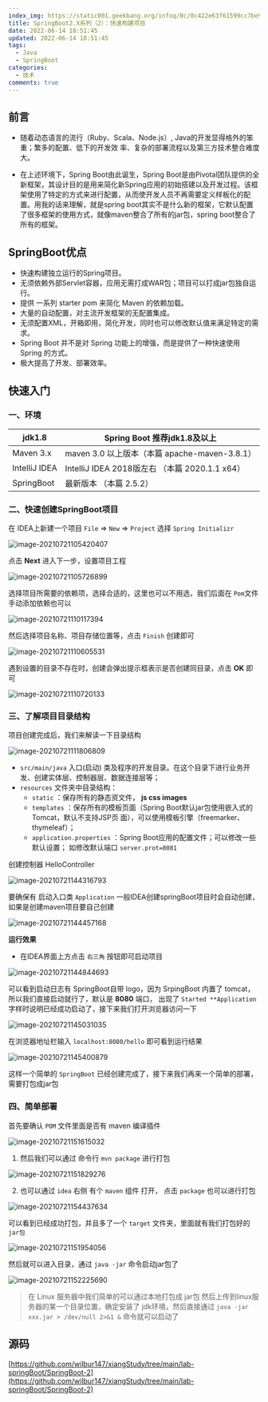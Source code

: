```yaml
---
index_img: https://static001.geekbang.org/infoq/0c/0c422e63f61599cc7be9da745d211dfa.jpeg
title: SpringBoot2.X系列（2）：快速构建项目
date: 2022-06-14 18:51:45
updated: 2022-06-14 18:51:45
tags:
  - Java
  - SpringBoot
categories:
  - 技术
comments: true
---
```

## 前言

- 随着动态语言的流行（Ruby、Scala、Node.js）, Java的开发显得格外的笨重；繁多的配置、低下的开发效
  率、复杂的部署流程以及第三方技术整合难度大。

- 在上述环境下，Spring Boot由此诞生，Spring Boot是由Pivotal团队提供的全新框架，其设计目的是用来简化新Spring应用的初始搭建以及开发过程。该框架使用了特定的方式来进行配置，从而使开发人员不再需要定义样板化的配置。用我的话来理解，就是spring boot其实不是什么新的框架，它默认配置了很多框架的使用方式，就像maven整合了所有的jar包，spring boot整合了所有的框架。

## SpringBoot优点

- 快速构建独立运行的Spring项目。
- 无须依赖外部Servlet容器，应用无需打成WAR包；项目可以打成jar包独自运行。
- 提供 一系列 starter pom 来简化 Maven 的依赖加载。
- 大量的自动配置，对主流开发框架的无配置集成。
- 无须配置XML，开箱即用，简化开发，同时也可以修改默认值来满足特定的需求。
- Spring Boot 并不是对 Spring 功能上的增强，而是提供了一种快速使用 Spring 的方式。
- 极大提高了开发、部署效率。

## 快速入门

### 一、环境

| jdk1.8        | Spring Boot 推荐jdk1.8及以上                   |
| ------------- | ---------------------------------------------- |
| Maven 3.x     | maven 3.0 以上版本（本篇 apache-maven-3.8.1）  |
| IntelliJ IDEA | IntelliJ IDEA 2018版左右 （本篇 2020.1.1 x64） |
| SpringBoot    | 最新版本 （本篇 2.5.2）                        |

### 二、快速创建SpringBoot项目

在 IDEA上新建一个项目 `File`  => `New`  => `Project` 选择 `Spring Initializr` 

![image-20210721105420407](https://cdn.jsdelivr.net/gh/wilbur147/cdnPictureBed/article/20210721105420.png)



点击 **Next** 进入下一步，设置项目工程



![image-20210721105726899](https://cdn.jsdelivr.net/gh/wilbur147/cdnPictureBed/article/20210721105727.png)



选择项目所需要的依赖项，选择合适的，这里也可以不用选，我们后面在 `Pom`文件手动添加依赖也可以



![image-20210721110117394](https://cdn.jsdelivr.net/gh/wilbur147/cdnPictureBed/article/20210721110117.png)



然后选择项目名称、项目存储位置等，点击 `Finish` 创建即可



![image-20210721110605531](https://cdn.jsdelivr.net/gh/wilbur147/cdnPictureBed/article/20210721110605.png)



遇到设置的目录不存在时，创建会弹出提示框表示是否创建同目录，点击 **OK** 即可



![image-20210721110720133](https://cdn.jsdelivr.net/gh/wilbur147/cdnPictureBed/article/20210721110720.png)



### 三、了解项目目录结构

项目创建完成后，我们来解读一下目录结构



![image-20210721111806809](https://cdn.jsdelivr.net/gh/wilbur147/cdnPictureBed/article/20210721111807.png)

- `src/main/java` 入口(启动) 类及程序的开发目录。在这个目录下进行业务开发、创建实体层、控制器层、数据连接层等；
- `resources` 文件夹中目录结构：
  - `static` ：保存所有的静态资文件， **js css images**
  - `templates` ：保存所有的模板页面（Spring Boot默认jar包使用嵌入式的Tomcat，默认不支持JSP页
    面），可以使用模板引擎（freemarker、thymeleaf）；
  - `application.properties` ：Spring Boot应用的配置文件；可以修改一些默认设置；
    如修改默认端口 `server.prot=8081`



创建控制器 HelloController



![image-20210721144316793](https://cdn.jsdelivr.net/gh/wilbur147/cdnPictureBed/article/20210721144316.png)



要确保有 启动入口类 `Application` 一般IDEA创建springBoot项目时会自动创建，如果是创建maven项目要自己创建



![image-20210721144457168](https://cdn.jsdelivr.net/gh/wilbur147/cdnPictureBed/article/20210721144457.png)



**运行效果**

- 在IDEA界面上方点击 `右三角` 按钮即可启动项目

![image-20210721144844693](https://cdn.jsdelivr.net/gh/wilbur147/cdnPictureBed/article/20210721144844.png)



可以看到启动日志有 SpringBoot自带 logo，因为 SrpingBoot 内置了 tomcat，所以我们直接启动就行了，默认是 **8080** 端口， 出现了 `Started **Application` 字样时说明已经成功启动了，接下来我们打开浏览器访问一下



![image-20210721145031035](https://cdn.jsdelivr.net/gh/wilbur147/cdnPictureBed/article/20210721145031.png)



在浏览器地址栏输入 `localhost:8080/hello` 即可看到运行结果



![image-20210721145400879](https://cdn.jsdelivr.net/gh/wilbur147/cdnPictureBed/article/20210721145400.png)

这样一个简单的 `SpringBoot` 已经创建完成了，接下来我们再来一个简单的部署，需要打包成jar包



### 四、简单部署

首先要确认 `POM` 文件里面是否有 maven 编译插件

![image-20210721151615032](https://cdn.jsdelivr.net/gh/wilbur147/cdnPictureBed/article/20210721151615.png)



1. 然后我们可以通过 命令行 `mvn package` 进行打包

![image-20210721151829276](https://cdn.jsdelivr.net/gh/wilbur147/cdnPictureBed/article/20210721151829.png)

2. 也可以通过 `idea` 右侧 有个 `maven` 组件 打开， 点击 `package` 也可以进行打包

![image-20210721154437634](https://cdn.jsdelivr.net/gh/wilbur147/cdnPictureBed/article/20210721154437.png)

可以看到已经成功打包，并且多了一个 `target` 文件夹，里面就有我们打包好的`jar包`

![image-20210721151954056](https://cdn.jsdelivr.net/gh/wilbur147/cdnPictureBed/article/20210721151954.png)



然后就可以进入目录，通过 `java -jar` 命令启动jar包了

![image-20210721152225690](https://cdn.jsdelivr.net/gh/wilbur147/cdnPictureBed/article/20210721152225.png)

> 在 Linux 服务器中我们简单的可以通过本地打包成 jar包 然后上传到linux服务器的某一个目录位置，确定安装了 jdk环境，然后直接通过 `java -jar xxx.jar > /dev/null 2>&1 &` 命令就可以启动了

## 源码

[https://github.com/wilbur147/xiangStudy/tree/main/lab-springBoot/SpringBoot-2](https://github.com/wilbur147/xiangStudy/tree/main/lab-springBoot/SpringBoot-2)

